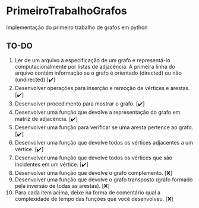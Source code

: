 # PrimeiroTrabalhoGrafos
Implementação do primeiro trabalho de grafos em python

## TO-DO
1. Ler de um arquivo a especificação de um grafo e representá-lo computacionalmente por listas de adjacência. A primeira linha do arquivo contém informação se o grafo é orientado (directed) ou não (undirected) [:heavy_check_mark:]
2. Desenvolver operações para inserção e remoção de vértices e arestas. [:heavy_check_mark:]
3. Desenvolver procedimento para mostrar o grafo. [:heavy_check_mark:]
4. Desenvolver uma função que devolve a representação do grafo em matriz de adjacência. [:heavy_check_mark:] 
5. Desenvolver uma função para verificar se uma aresta pertence ao grafo. [:heavy_check_mark:]
6. Desenvolver uma função que devolve todos os vértices adjacentes a um vértice. [:heavy_check_mark:]
7. Desenvolver uma função que devolve todos os vértices que são incidentes em um vértice. [:heavy_check_mark:]
8. Desenvolver uma função que devolve o grafo complemento. [:x:]
9. Desenvolver uma função que devolve o grafo transposto (grafo formado pela inversão de todas as arestas). [:x:]
10. Para cada item acima, deixe na forma de comentário qual a complexidade de tempo das funções que você desenvolveu. [:x:]
